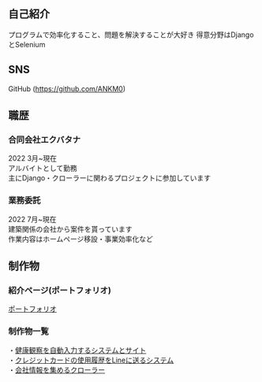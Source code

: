 ## 自己紹介
プログラムで効率化すること、問題を解決することが大好き
得意分野はDjangoとSelenium

## SNS
GitHub (https://github.com/ANKM0)

## 職歴
### 合同会社エクバタナ
2022 3月~現在<br>
アルバイトとして勤務<br>
主にDjango・クローラーに関わるプロジェクトに参加しています<br>

### 業務委託
2022 7月~現在<br>
建築関係の会社から案件を貰っています<br>
作業内容はホームページ移設・事業効率化など<br>

## 制作物
### 紹介ページ(ポートフォリオ)
[ポートフォリオ](https://gist.github.com/ANKM0/512ff5884492d7e14cc34f35efb610e0/)

### 制作物一覧
・[健康観察を自動入力するシステムとサイト](#健康観察を自動入力するシステムとサイト)<br>
・[クレジットカードの使用履歴をLineに送るシステム](#クレジットカードの使用履歴をLineに送るシステム)<br>
・[会社情報を集めるクローラー](#会社情報を集めるクローラー)<br>
